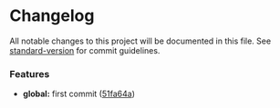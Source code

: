 # Changelog

All notable changes to this project will be documented in this file. See [standard-version](https://github.com/conventional-changelog/standard-version) for commit guidelines.

### Features

* **global:** first commit ([51fa64a](https://github.com/OcelotlStudio/laranuxt/commit/51fa64a4f91adb368b628251be2d76fcd6602cb3))
